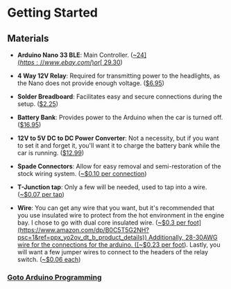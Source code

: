 # Getting Started

## Materials

- **Arduino Nano 33 BLE**: Main Controller. ([~$24](https://www.ebay.com/) or [~$29.30](https://store-usa.arduino.cc/products/arduino-nano-33-ble-with-headers?queryID=609ff256f865f54a71149598cbcd2114&selectedStore=us))
- **4 Way 12V Relay**: Required for transmitting power to the headlights, as the Nano does not provide enough voltage. ([$6.95](https://www.amazon.com/dp/B00KTEN3TM?psc=1&ref=ppx_yo2ov_dt_b_product_details))
- **Solder Breadboard**: Facilitates easy and secure connections during the setup. ([$2.25](https://www.amazon.com/dp/B00KTEN3TM?psc=1&ref=ppx_yo2ov_dt_b_product_details))
- **Battery Bank**: Provides power to the Arduino when the car is turned off. ([$16.95](https://www.amazon.com/dp/B07JZCZSH9?psc=1&ref=ppx_yo2ov_dt_b_product_details))
- **12V to 5V DC to DC Power Converter**: Not a necessity, but if you want to set it and forget it, you'll want it to charge the battery bank while the car is running. ([$12.99](https://www.amazon.com/dp/B07SS6XTZY?ref=ppx_yo2ov_dt_b_product_details&th=1))
- **Spade Connectors**: Allow for easy removal and semi-restoration of the stock wiring system. ([~$0.10 per connection](https://www.amazon.com/dp/B0BG1K5SL8?psc=1&ref=ppx_yo2ov_dt_b_product_details))
- **T-Junction tap**: Only a few will be needed, used to tap into a wire. ([~$0.07 per tap](https://www.amazon.com/dp/B09YGH6FNQ?psc=1&ref=ppx_yo2ov_dt_b_product_details))

- **Wire**: You can get any wire that you want, but it's recommended that you use insulated wire to protect from the hot environment in the engine bay.
I chose to go with dual core insulated wire. ([~$0.3 per foot](https://www.amazon.com/dp/B0C5T5G2NH?psc=1&ref=ppx_yo2ov_dt_b_product_details)) Additionally, 28-30AWG wire for the connections for the arduino. ([~$0.23 per foot](https://www.amazon.com/dp/B07G2SWB19?psc=1&ref=ppx_yo2ov_dt_b_product_details)). Lastly, you will want a few jumper wires to connect to the headers of the relay switch. ([~$0.06 each](https://www.amazon.com/dp/B07GD1XFWV?psc=1&ref=ppx_yo2ov_dt_b_product_details))



### [Goto Arduino Programming](https://github.com/seasaltsaige/popup-wink-mod/blob/master/build/Code/Arduino/Programming.md)